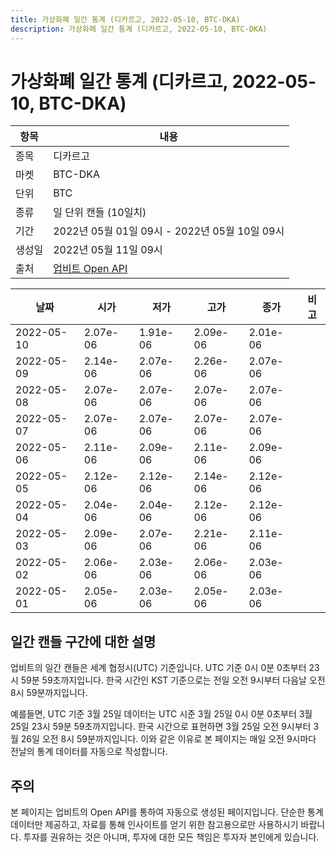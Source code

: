 ```yaml
---
title: 가상화폐 일간 통계 (디카르고, 2022-05-10, BTC-DKA)
description: 가상화폐 일간 통계 (디카르고, 2022-05-10, BTC-DKA)
---
```



가상화폐 일간 통계 (디카르고, 2022-05-10, BTC-DKA)
===

|항목|내용|
|--|--|
|종목|디카르고|
|마켓|BTC-DKA|
|단위|BTC|
|종류|일 단위 캔들 (10일치)|
|기간|2022년 05월 01일 09시 - 2022년 05월 10일 09시|
|생성일|2022년 05월 11일 09시|
|출처|[업비트 Open API](https://docs.upbit.com)|


|날짜|시가|저가|고가|종가|비고|
|--|--|--|--|--|--|
|2022-05-10|2.07e-06|1.91e-06|2.09e-06|2.01e-06|    |
|2022-05-09|2.14e-06|2.07e-06|2.26e-06|2.07e-06|    |
|2022-05-08|2.07e-06|2.07e-06|2.07e-06|2.07e-06|    |
|2022-05-07|2.07e-06|2.07e-06|2.07e-06|2.07e-06|    |
|2022-05-06|2.11e-06|2.09e-06|2.11e-06|2.09e-06|    |
|2022-05-05|2.12e-06|2.12e-06|2.14e-06|2.12e-06|    |
|2022-05-04|2.04e-06|2.04e-06|2.12e-06|2.12e-06|    |
|2022-05-03|2.09e-06|2.07e-06|2.21e-06|2.11e-06|    |
|2022-05-02|2.06e-06|2.03e-06|2.06e-06|2.03e-06|    |
|2022-05-01|2.05e-06|2.03e-06|2.05e-06|2.03e-06|    |


일간 캔들 구간에 대한 설명
---


업비트의 일간 캔들은 세계 협정시(UTC) 기준입니다. 
UTC 기준 0시 0분 0초부터 23시 59분 59초까지입니다. 
한국 시간인 KST 기준으로는 전일 오전 9시부터 다음날 오전 8시 59분까지입니다. 


예를들면, UTC 기준 3월 25일 데이터는 UTC 시준 3월 25일 0시 0분 0초부터 3월 25일 23시 59분 59초까지입니다. 
한국 시간으로 표현하면 3월 25일 오전 9시부터 3월 26일 오전 8시 59분까지입니다. 
이와 같은 이유로 본 페이지는 매일 오전 9시마다 전날의 통계 데이터를 자동으로 작성합니다. 


주의
---


본 페이지는 업비트의 Open API를 통하여 자동으로 생성된 페이지입니다. 
단순한 통계 데이터만 제공하고, 자료를 통해 인사이트를 얻기 위한 참고용으로만 사용하시기 바랍니다. 
투자를 권유하는 것은 아니며, 투자에 대한 모든 책임은 투자자 본인에게 있습니다. 
